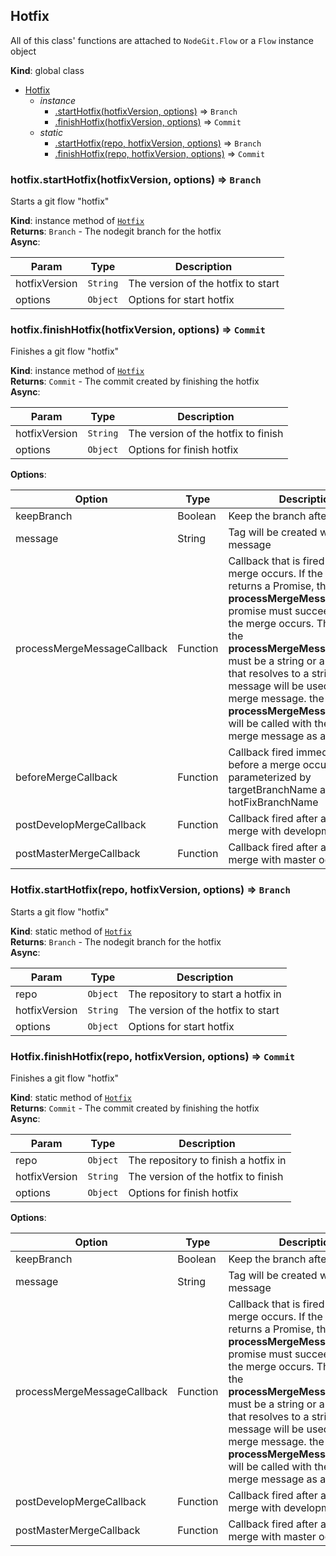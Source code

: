 <a name="Hotfix"></a>
## Hotfix
All of this class' functions are attached to `NodeGit.Flow` or a `Flow` instance object

**Kind**: global class  

* [Hotfix](#Hotfix)
    * _instance_
        * [.startHotfix(hotfixVersion, options)](#Hotfix+startHotfix) ⇒ <code>Branch</code>
        * [.finishHotfix(hotfixVersion, options)](#Hotfix+finishHotfix) ⇒ <code>Commit</code>
    * _static_
        * [.startHotfix(repo, hotfixVersion, options)](#Hotfix.startHotfix) ⇒ <code>Branch</code>
        * [.finishHotfix(repo, hotfixVersion, options)](#Hotfix.finishHotfix) ⇒ <code>Commit</code>

<a name="Hotfix+startHotfix"></a>
### hotfix.startHotfix(hotfixVersion, options) ⇒ <code>Branch</code>
Starts a git flow "hotfix"

**Kind**: instance method of <code>[Hotfix](#Hotfix)</code>  
**Returns**: <code>Branch</code> - The nodegit branch for the hotfix  
**Async**:   

| Param | Type | Description |
| --- | --- | --- |
| hotfixVersion | <code>String</code> | The version of the hotfix to start |
| options | <code>Object</code> | Options for start hotfix |

<a name="Hotfix+finishHotfix"></a>
### hotfix.finishHotfix(hotfixVersion, options) ⇒ <code>Commit</code>
Finishes a git flow "hotfix"

**Kind**: instance method of <code>[Hotfix](#Hotfix)</code>  
**Returns**: <code>Commit</code> - The commit created by finishing the hotfix  
**Async**:   

| Param | Type | Description |
| --- | --- | --- |
| hotfixVersion | <code>String</code> | The version of the hotfix to finish |
| options | <code>Object</code> | Options for finish hotfix |

**Options**:

| Option | Type | Description |
| --- | --- | --- |
| keepBranch | Boolean | Keep the branch after merge |
| message | String | Tag will be created with this message |
| processMergeMessageCallback | Function | Callback that is fired before merge occurs. If the callback returns a Promise, the **processMergeMessageCallback** promise must succeed before the merge occurs. The result of the **processMergeMessageCallback** must be a string or a promise that resolves to a string, as that message will be used for the merge message. the **processMergeMessageCallback** will be called with the generated merge message as a parameter. |
| beforeMergeCallback | Function | Callback fired immediately before a merge occurs. Is parameterized by targetBranchName and hotFixBranchName |
| postDevelopMergeCallback | Function | Callback fired after a successful merge with development occurs. |
| postMasterMergeCallback | Function | Callback fired after a successful merge with master occurs. |

<a name="Hotfix.startHotfix"></a>
### Hotfix.startHotfix(repo, hotfixVersion, options) ⇒ <code>Branch</code>
Starts a git flow "hotfix"

**Kind**: static method of <code>[Hotfix](#Hotfix)</code>  
**Returns**: <code>Branch</code> - The nodegit branch for the hotfix  
**Async**:   

| Param | Type | Description |
| --- | --- | --- |
| repo | <code>Object</code> | The repository to start a hotfix in |
| hotfixVersion | <code>String</code> | The version of the hotfix to start |
| options | <code>Object</code> | Options for start hotfix |

<a name="Hotfix.finishHotfix"></a>
### Hotfix.finishHotfix(repo, hotfixVersion, options) ⇒ <code>Commit</code>
Finishes a git flow "hotfix"

**Kind**: static method of <code>[Hotfix](#Hotfix)</code>  
**Returns**: <code>Commit</code> - The commit created by finishing the hotfix  
**Async**:   

| Param | Type | Description |
| --- | --- | --- |
| repo | <code>Object</code> | The repository to finish a hotfix in |
| hotfixVersion | <code>String</code> | The version of the hotfix to finish |
| options | <code>Object</code> | Options for finish hotfix |

**Options**:

| Option | Type | Description |
| --- | --- | --- |
| keepBranch | Boolean | Keep the branch after merge |
| message | String | Tag will be created with this message |
| processMergeMessageCallback | Function | Callback that is fired before merge occurs. If the callback returns a Promise, the **processMergeMessageCallback** promise must succeed before the merge occurs. The result of the **processMergeMessageCallback** must be a string or a promise that resolves to a string, as that message will be used for the merge message. the **processMergeMessageCallback** will be called with the generated merge message as a parameter. |
| postDevelopMergeCallback | Function | Callback fired after a successful merge with development occurs. |
| postMasterMergeCallback | Function | Callback fired after a successful merge with master occurs. |
